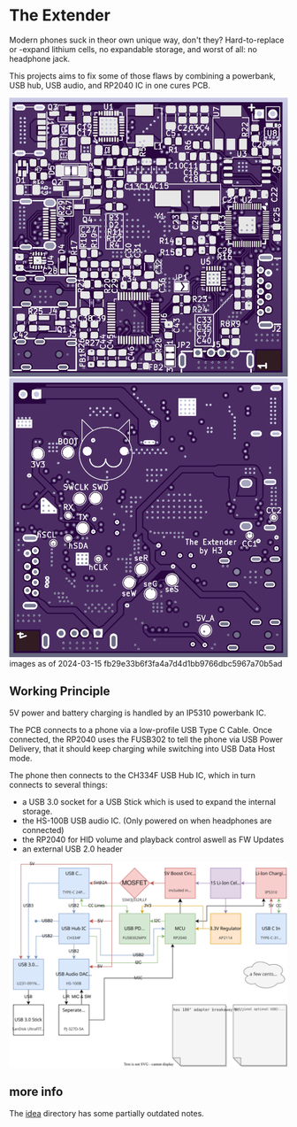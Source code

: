 # The Extender
Modern phones suck in theor own unique way, don't they?
Hard-to-replace or -expand lithium cells, no expandable storage, and worst of all: no headphone jack.

This projects aims to fix some of those flaws by combining a powerbank, USB hub, USB audio, and RP2040 IC in one cures PCB.

![top pcb view](/images/pcb_top.png)
![bottom pcb view](/images/pcb_bot.png)
images as of 2024-03-15 fb29e33b6f3fa4a7d4d1bb9766dbc5967a70b5ad

## Working Principle
5V power and battery charging is handled by an IP5310 powerbank IC.

The PCB connects to a phone via a low-profile USB Type C Cable.
Once connected, the RP2040 uses the FUSB302 to tell the phone via USB Power Delivery,
that it should keep charging while switching into USB Data Host mode.

The phone then connects to the CH334F USB Hub IC, which in turn connects to several things:
 * a USB 3.0 socket for a USB Stick which is used to expand the internal storage.
 * the HS-100B USB audio IC. (Only powered on when headphones are connected)
 * the RP2040 for HID volume and playback control aswell as FW Updates
 * an external USB 2.0 header

![a diagram showing data flow in the extender](/idea/the_extender.drawio.svg)

## more info
The [idea](/idea) directory has some partially outdated notes.
